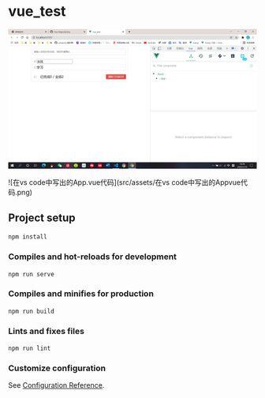 # vue_test
![TodoList项目成功构建运行](src/assets/TodoList项目成功构建运行.png)


![在vs code中写出的App.vue代码](src/assets/在vs code中写出的Appvue代码.png)
## Project setup
```
npm install
```
### Compiles and hot-reloads for development
```
npm run serve
```
### Compiles and minifies for production
```
npm run build
```
### Lints and fixes files
```
npm run lint
```
### Customize configuration
See [Configuration Reference](https://cli.vuejs.org/config/).
